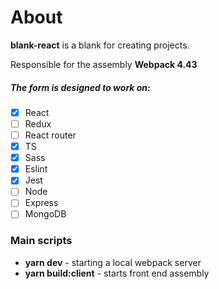 # About

**blank-react** is a blank for creating projects.

Responsible for the assembly **Webpack 4.43**

##### The form is designed to work on:
 
- [x] React
- [ ] Redux
- [ ] React router
- [x] TS
- [x] Sass
- [x] Eslint
- [x] Jest
- [ ] Node
- [ ] Express
- [ ] MongoDB

### Main scripts

- **yarn dev** - starting a local webpack server 
- **yarn build:client** - starts front end assembly 
